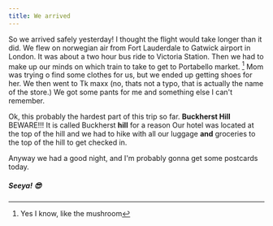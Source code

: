 ```yaml
---
title: We arrived
---
```


[^1]:Yes I know, like the mushroom

So we arrived safely yesterday! I thought the flight would take longer than it did. We flew on norwegian air from Fort Lauderdale to Gatwick airport in London. It was about a two hour bus ride to Victoria Station. Then we had to make up our minds on which train to take to get to Portabello market. [^1] Mom was trying o find some clothes for us, but we ended up getting shoes for her.  We then went to Tk maxx (no, thats not a typo, that is actually the name of the store.) We got some pants for me and something else I can't remember.

Ok, this probably the hardest part of this trip so far. **Buckherst Hill**  BEWARE!!! It is called  Buckherst **hill**  for a reason
Our hotel was located at the top of the hill and we had to hike with all our luggage **and** groceries to the top of the hill to get checked in.

Anyway we had a good night, and I'm probably gonna get some postcards today.
##### Seeya!  😎

